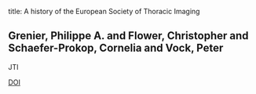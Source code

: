 title: A history of the European Society of Thoracic Imaging

## Grenier, Philippe A. and Flower, Christopher and Schaefer-Prokop, Cornelia and Vock, Peter
JTI

<a href="https://doi.org/10.1097/RTI.0b013e3181cc4cc0">DOI</a>
